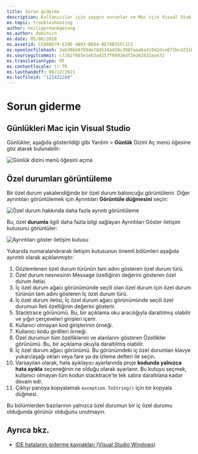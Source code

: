 ```yaml
---
title: Sorun giderme
description: Kullanıcılar için yaygın sorunlar ve Mac için Visual Studio.
ms.topic: troubleshooting
author: heiligerdankgesang
ms.author: dominicn
ms.date: 05/06/2018
ms.assetid: CE860D79-E29E-4B93-B094-BE74B35FC1C2
ms.openlocfilehash: 2eb30bb0789de78d534a420c398faaa6a3c0d2dce672bcd231b41c2d85481eca
ms.sourcegitcommit: c72b2f603e1eb3a4157f00926df2e263831ea472
ms.translationtype: MT
ms.contentlocale: tr-TR
ms.lasthandoff: 08/12/2021
ms.locfileid: "121422160"
---
```

# <a name="troubleshooting"></a>Sorun giderme

## <a name="viewing-logs-in-visual-studio-for-mac"></a>Günlükleri Mac için Visual Studio

Günlükler, aşağıda gösterildiği gibi Yardım > **Günlük** Dizini Aç menü öğesine göz atarak bulunabilir:

![Günlük dizini menü öğesini açma](media/troubleshooting-image1.png)

## <a name="viewing-exceptions"></a>Özel durumları görüntüleme

Bir özel durum yakalendiğinde bir özel durum baloncuğu görüntülenir. Diğer ayrıntıları görüntülemek için Ayrıntıları **Görüntüle düğmesini** seçin:

![Özel durum hakkında daha fazla ayrıntı görüntüleme](media/troubleshooting-image2.png)

Bu, özel **durumla** ilgili daha fazla bilgi sağlayan Ayrıntıları Göster iletişim kutusunu görüntüler:

![Ayrıntıları göster iletişim kutusu](media/troubleshooting-image3.png)

Yukarıda numaralandırarak iletişim kutusunun önemli bölümleri aşağıda ayrıntılı olarak açıklanmıştır:

1. Gözlemlenen özel durum türünün tam adını gösteren özel durum türü.
2. Özel durum nesnesinin Message özelliğinin değerini gösteren özel durum iletisi.
3. İç özel durum ağacı görünümünde seçili olan özel durum için özel durum türünün tam adını gösteren İç özel durum türü.
4. İç özel durum iletisi, İç özel durum ağacı görünümünde seçili özel durumun İleti özelliğinin değerini gösterir.
5. Stacktrace görünümü. Bu, bir açıklama oku aracılığıyla daraltılmış olabilir ve yığın çerçeveleri girişleri içerir.
6. Kullanıcı olmayan kod girişlerinin örneği.
7. Kullanıcı kodu girdileri örneği.
8. Özel durumun tüm özelliklerini ve alanlarını gösteren Özellikler görünümü. Bu, bir açıklama okuyla daraltılmış olabilir.
9. İç özel durum ağacı görünümü. Bu görünümdeki iç özel durumları klavye yukarı/aşağı okları veya fare ya da izleme defteri ile seçin.
10. Varsayılan olarak, hata ayıklayıcı ayarlarında proje **kodunda yalnızca hata ayıkla** seçeneğinin ne olduğu olarak ayarlanır. Bu kutuyu seçmek, kullanıcı olmayan tüm kodun stacktrace'te tek satıra daraltılana kadar devam edr.
11. Çıktıyı panoya kopyalamak `exception.ToString()` için bir kopyala düğmesi.

Bu bölümlerden bazılarının yalnızca özel durumun bir iç özel durumu olduğunda görünür olduğunu unutmayın.

## <a name="see-also"></a>Ayrıca bkz.

- [IDE hatalarını giderme kaynakları (Visual Studio Windows)](/visualstudio/ide/reference/resources-for-troubleshooting-integrated-development-environment-errors)
